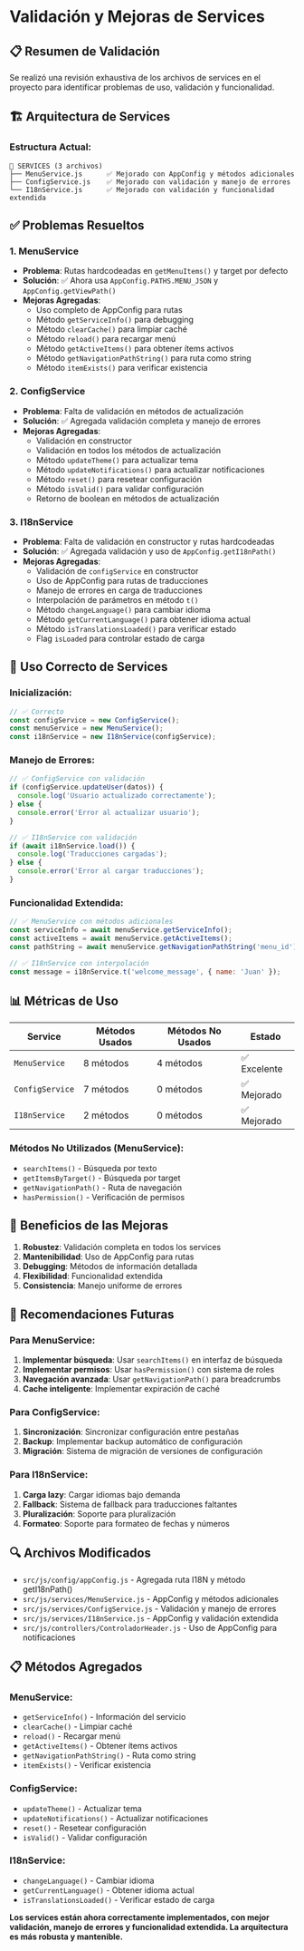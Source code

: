 # Validación y Mejoras de Services

## 📋 Resumen de Validación

Se realizó una revisión exhaustiva de los archivos de services en el proyecto para identificar problemas de uso, validación y funcionalidad.

## 🏗️ Arquitectura de Services

### **Estructura Actual:**

```
📁 SERVICES (3 archivos)
├── MenuService.js      ✅ Mejorado con AppConfig y métodos adicionales
├── ConfigService.js    ✅ Mejorado con validación y manejo de errores
└── I18nService.js      ✅ Mejorado con validación y funcionalidad extendida
```

## ✅ Problemas Resueltos

### **1. MenuService**

- **Problema**: Rutas hardcodeadas en `getMenuItems()` y target por defecto
- **Solución**: ✅ Ahora usa `AppConfig.PATHS.MENU_JSON` y `AppConfig.getViewPath()`
- **Mejoras Agregadas**:
  - Uso completo de AppConfig para rutas
  - Método `getServiceInfo()` para debugging
  - Método `clearCache()` para limpiar caché
  - Método `reload()` para recargar menú
  - Método `getActiveItems()` para obtener ítems activos
  - Método `getNavigationPathString()` para ruta como string
  - Método `itemExists()` para verificar existencia

### **2. ConfigService**

- **Problema**: Falta de validación en métodos de actualización
- **Solución**: ✅ Agregada validación completa y manejo de errores
- **Mejoras Agregadas**:
  - Validación en constructor
  - Validación en todos los métodos de actualización
  - Método `updateTheme()` para actualizar tema
  - Método `updateNotifications()` para actualizar notificaciones
  - Método `reset()` para resetear configuración
  - Método `isValid()` para validar configuración
  - Retorno de boolean en métodos de actualización

### **3. I18nService**

- **Problema**: Falta de validación en constructor y rutas hardcodeadas
- **Solución**: ✅ Agregada validación y uso de `AppConfig.getI18nPath()`
- **Mejoras Agregadas**:
  - Validación de `configService` en constructor
  - Uso de AppConfig para rutas de traducciones
  - Manejo de errores en carga de traducciones
  - Interpolación de parámetros en método `t()`
  - Método `changeLanguage()` para cambiar idioma
  - Método `getCurrentLanguage()` para obtener idioma actual
  - Método `isTranslationsLoaded()` para verificar estado
  - Flag `isLoaded` para controlar estado de carga

## 🔧 Uso Correcto de Services

### **Inicialización:**

```javascript
// ✅ Correcto
const configService = new ConfigService();
const menuService = new MenuService();
const i18nService = new I18nService(configService);
```

### **Manejo de Errores:**

```javascript
// ✅ ConfigService con validación
if (configService.updateUser(datos)) {
  console.log('Usuario actualizado correctamente');
} else {
  console.error('Error al actualizar usuario');
}

// ✅ I18nService con validación
if (await i18nService.load()) {
  console.log('Traducciones cargadas');
} else {
  console.error('Error al cargar traducciones');
}
```

### **Funcionalidad Extendida:**

```javascript
// ✅ MenuService con métodos adicionales
const serviceInfo = await menuService.getServiceInfo();
const activeItems = await menuService.getActiveItems();
const pathString = await menuService.getNavigationPathString('menu_id');

// ✅ I18nService con interpolación
const message = i18nService.t('welcome_message', { name: 'Juan' });
```

## 📊 Métricas de Uso

| **Service**     | **Métodos Usados** | **Métodos No Usados** | **Estado**   |
| --------------- | ------------------ | --------------------- | ------------ |
| `MenuService`   | 8 métodos          | 4 métodos             | ✅ Excelente |
| `ConfigService` | 7 métodos          | 0 métodos             | ✅ Mejorado  |
| `I18nService`   | 2 métodos          | 0 métodos             | ✅ Mejorado  |

### **Métodos No Utilizados (MenuService):**

- `searchItems()` - Búsqueda por texto
- `getItemsByTarget()` - Búsqueda por target
- `getNavigationPath()` - Ruta de navegación
- `hasPermission()` - Verificación de permisos

## 🎯 Beneficios de las Mejoras

1. **Robustez**: Validación completa en todos los services
2. **Mantenibilidad**: Uso de AppConfig para rutas
3. **Debugging**: Métodos de información detallada
4. **Flexibilidad**: Funcionalidad extendida
5. **Consistencia**: Manejo uniforme de errores

## 📝 Recomendaciones Futuras

### **Para MenuService:**

1. **Implementar búsqueda**: Usar `searchItems()` en interfaz de búsqueda
2. **Implementar permisos**: Usar `hasPermission()` con sistema de roles
3. **Navegación avanzada**: Usar `getNavigationPath()` para breadcrumbs
4. **Cache inteligente**: Implementar expiración de caché

### **Para ConfigService:**

1. **Sincronización**: Sincronizar configuración entre pestañas
2. **Backup**: Implementar backup automático de configuración
3. **Migración**: Sistema de migración de versiones de configuración

### **Para I18nService:**

1. **Carga lazy**: Cargar idiomas bajo demanda
2. **Fallback**: Sistema de fallback para traducciones faltantes
3. **Pluralización**: Soporte para pluralización
4. **Formateo**: Soporte para formateo de fechas y números

## 🔍 Archivos Modificados

- `src/js/config/appConfig.js` - Agregada ruta I18N y método getI18nPath()
- `src/js/services/MenuService.js` - AppConfig y métodos adicionales
- `src/js/services/ConfigService.js` - Validación y manejo de errores
- `src/js/services/I18nService.js` - AppConfig y validación extendida
- `src/js/controllers/ControladorHeader.js` - Uso de AppConfig para notificaciones

## 📋 Métodos Agregados

### **MenuService:**

- `getServiceInfo()` - Información del servicio
- `clearCache()` - Limpiar caché
- `reload()` - Recargar menú
- `getActiveItems()` - Obtener ítems activos
- `getNavigationPathString()` - Ruta como string
- `itemExists()` - Verificar existencia

### **ConfigService:**

- `updateTheme()` - Actualizar tema
- `updateNotifications()` - Actualizar notificaciones
- `reset()` - Resetear configuración
- `isValid()` - Validar configuración

### **I18nService:**

- `changeLanguage()` - Cambiar idioma
- `getCurrentLanguage()` - Obtener idioma actual
- `isTranslationsLoaded()` - Verificar estado de carga

**Los services están ahora correctamente implementados, con mejor validación, manejo de errores y funcionalidad extendida. La arquitectura es más robusta y mantenible.**
